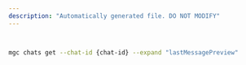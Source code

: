 ```yaml
---
description: "Automatically generated file. DO NOT MODIFY"
---
```


```bash


mgc chats get --chat-id {chat-id} --expand "lastMessagePreview"

```